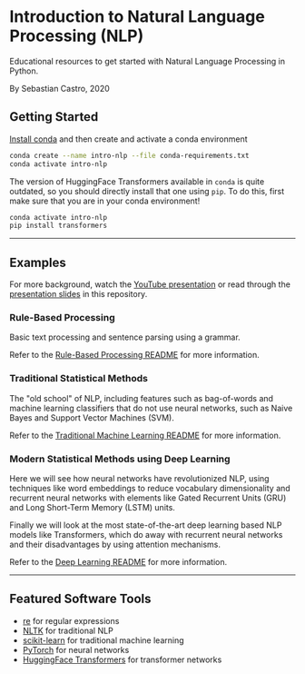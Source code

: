 # Introduction to Natural Language Processing (NLP)
Educational resources to get started with Natural Language Processing in Python.

By Sebastian Castro, 2020



## Getting Started

[Install conda](https://docs.conda.io/projects/conda/en/latest/user-guide/install/) and then create and activate a conda environment

```bash
conda create --name intro-nlp --file conda-requirements.txt
conda activate intro-nlp
```

The version of HuggingFace Transformers available in `conda` is quite outdated, so you should directly install that one using `pip`. To do this, first make sure that you are in your conda environment!

```bash
conda activate intro-nlp
pip install transformers
```

---


## Examples

For more background, watch the [YouTube presentation](TBD) or read through the [presentation slides](TBD) in this repository.

### Rule-Based Processing
Basic text processing and sentence parsing using a grammar.

Refer to the [Rule-Based Processing README](examples/rule_based/README.md) for more information.

### Traditional Statistical Methods
The "old school" of NLP, including features such as bag-of-words and machine learning classifiers that do not use neural networks, such as Naive Bayes and Support Vector Machines (SVM).

Refer to the [Traditional Machine Learning README](examples/traditional_ml/README.md) for more information.

### Modern Statistical Methods using Deep Learning
Here we will see how neural networks have revolutionized NLP, using techniques like word embeddings to reduce vocabulary dimensionality and recurrent neural networks with elements like Gated Recurrent Units (GRU) and Long Short-Term Memory (LSTM) units.


Finally we will look at the most state-of-the-art deep learning based NLP models like Transformers, which do away with recurrent neural networks and their disadvantages by using attention mechanisms.

Refer to the [Deep Learning README](examples/deep_learning/README.md) for more information.


---


## Featured Software Tools

* [re](https://docs.python.org/3/library/re.html) for regular expressions
* [NLTK](http://www.nltk.org/) for traditional NLP
* [scikit-learn](https://scikit-learn.org/stable/) for traditional machine learning
* [PyTorch](https://pytorch.org/) for neural networks
* [HuggingFace Transformers](https://huggingface.co/transformers/) for transformer networks
